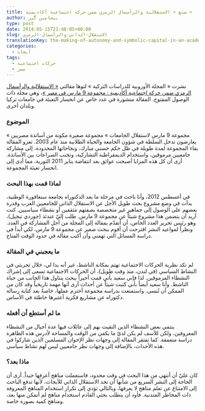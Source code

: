 ```yaml
---
title: صنع « الاستقلالية والرأسمال الرمزي ضمن حركة اجتماعية أكاديمية »
author: بنجامين گير
type: post
date: 2014-05-15T21:48:05+00:00
slug: الاستقلال-الذاتي-والرأسمال-الرمزي
translationKey: the-making-of-autonomy-and-symbolic-capital-in-an-academic-social-movement
categories:
  - أبحاث
tags:
  - حركات اجتماعية
  - مصر
---
```


نشرت « المجلة الأوروبية للدراسات التركية » لتوها مقالتي
[« الاستقلالية والرأسمال الرمزي ضمن حركة اجتماعية أكاديمية : مجموعة 9 مارس في مصر »](https://doi.org/10.4000/ejts.4780)،
وهي مجلة ذات الوصول المفتوح. المقالة منشورة في عدد خاص عن انحسار
التعبئة في جامعات تركيا وبلدان أخرى.
  
### الموضوع

« مجموعة 9 مارس لاستقلال الجامعات » مجموعة صغيرة مكونة من أساتذة
مصريين يعارضون تدخل السلطة في شؤون الجامعة والحياة الطلابية منذ
عام 2003. تعزو المقالة بقاء المجموعة لمدة طويلة في ظل حكم حسني مبارك،
ونجاحاتها المحدودة، إلى مشاركة جامعيين مرموقين، واستخدام الديمقراطية
التشاركية، وتجنب الصراعات بين الأساتذة. أرى أن كل هذه المزايا أصبحت
عوائق بعد انتفاضة يناير 2011 الثورية، مما أدى إلى انحسار تعبئة
المجموعة.
  
### لماذا قمت بهذا البحث

في أغسطس 2012، وأنا باحث في مرحلة ما بعد الدكتوراه بجامعة سنغافورة
الوطنية، بدأت في وضع مشروع بحث طويل الأجل عن الاستقلال الذاتي
للجامعيين العرب وقدرة بعضهم على الوصول إلى جماهير غير متخصصة بصفتهم
مثقفين أو نشطاء سياسيين. كنت أريد أن يتضمن هذا مشروع شيئاً عن مجموعة 9
مارس. طلب إليّ عندئذ (جوردي تيجيل)، وهو رئيس تحرير العدد الخاص، أن
أتقدّم بمقالة إلى المجلة من أجل المشاركة في العدد. ونظراً لمواعيد النشر
اقترحت أن أقوم ببحث صغير عن مجموعة 9 مارس، لكي أبدأ في دراسة المسائل
التي تهمني وأن أكتب مقالة في حدود الوقت المتاح.

### ما يعجبني في المقالة

لم تكد نظرية الحركات الاجتماعية تهتم بمكانة الناشط، غير أنه بدا لي،
خلال تجربتي في النشاط السياسي (في لندن، منذ وقت طويل)، أن الحركات
الاجتماعية تسعى إلى إشراك النشطاء المرموقين. لذا فإني سعيد بأني قمت
أخيراً ببحث يتناول هذا الجانب من حياة الناشط. وأنا سعيد أيضاً بأني كتبت
شيئاً عن أحداث أرى أنها مهمة تاريخياً وقد كان من الممكن أن
تُنسى. واستمتعت بدراسة مجموعة أحترم عملها، خاصةً بعد كتابة رسالة دكتوراه
عن مشاريع فكرية أعتبرها خاطئة في الأساس.
  
### ما لم أستطع أن أفعله

ينتمي بعض النشطاء الذين التقيت بهم إلى عائلات فيها عدة أجيال من
النشطاء المعروفين، ولكن للأسف لم يكن لديّ ما يكفي من الوقت والمساحة
لأدرس هذه الظاهرة دراسة متعمقة. كما تفتقر المقالة إلى وجهات نظر
الإخوان المسلمين الذين شاركوا في هذه الأحداث، بالإضافة إلى وجهات نظر
جامعيين ليس لهم نشاط سياسي.
  
### ماذا بعد؟

كان عليّ أن أنتهي من هذا البحث في وقت محدود، فاستعملت مناهج أعرفها
جيداً. أرى أن الحاجة إلى النشر السريع من شأنها أن تحد الاستقلال الذاتي
للأبحاث، لأنها تدفع الباحث إلى الامتناع عن تعلم مناهج لا يعرفها،
وبالتالي تؤدي إلى تكرار استخدام المناهج المعروفة ذات المخاطر
المتدنية. فأود أن يتطلب بحثي القادم استخدام مناهج لم أتمكن منها بعد،
ومناهج كمية بصورة خاصة.
